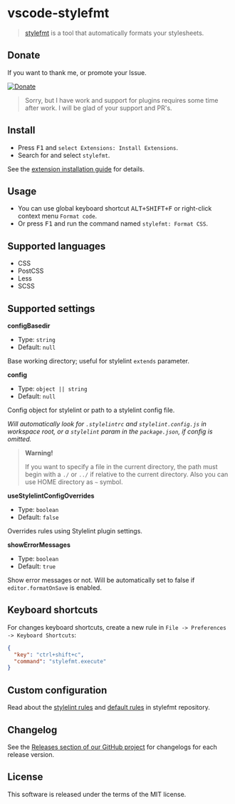# vscode-stylefmt

> [stylefmt](https://github.com/morishitter/stylefmt) is a tool that automatically formats your stylesheets.

## Donate

If you want to thank me, or promote your Issue.

[![Donate](https://img.shields.io/badge/Donate-PayPal-green.svg)](https://paypal.me/mrmlnc)

> Sorry, but I have work and support for plugins requires some time after work. I will be glad of your support and PR's.

## Install

  * Press <kbd>F1</kbd> and `select Extensions: Install Extensions`.
  * Search for and select `stylefmt`.

See the [extension installation guide](https://code.visualstudio.com/docs/editor/extension-gallery) for details.

## Usage

  * You can use global keyboard shortcut <kbd>ALT+SHIFT+F</kbd> or right-click context menu `Format code`.
  * Or press <kbd>F1</kbd> and run the command named `stylefmt: Format CSS`.

## Supported languages

  * CSS
  * PostCSS
  * Less
  * SCSS

## Supported settings

**configBasedir**

  * Type: `string`
  * Default: `null`

Base working directory; useful for stylelint `extends` parameter.

**config**

  * Type: `object || string`
  * Default: `null`

Config object for stylelint or path to a stylelint config file.

*Will automatically look for `.stylelintrc` and `stylelint.config.js` in workspace root, or a `stylelint` param in the `package.json`, if config is omitted.*

> **Warning!**
>
> If you want to specify a file in the current directory, the path must begin with a `./` or `../` if relative to the current directory. Also you can use HOME directory as `~` symbol.

**useStylelintConfigOverrides**

  * Type: `boolean`
  * Default: `false`

Overrides rules using Stylelint plugin settings.

**showErrorMessages**

  * Type: `boolean`
  * Default: `true`

Show error messages or not. Will be automatically set to false if `editor.formatOnSave` is enabled.

## Keyboard shortcuts

For changes keyboard shortcuts, create a new rule in `File -> Preferences -> Keyboard Shortcuts`:

```json
{
  "key": "ctrl+shift+c",
  "command": "stylefmt.execute"
}
```

## Custom configuration

Read about the [stylelint rules](https://github.com/morishitter/stylefmt#stylelint-rules-that-stylefmt-can-handle) and [default rules](https://github.com/morishitter/stylefmt#default-formatting-rules-without-stylelint-config-file) in stylefmt repository.

## Changelog

See the [Releases section of our GitHub project](https://github.com/mrmlnc/vscode-stylefmt/releases) for changelogs for each release version.

## License

This software is released under the terms of the MIT license.

